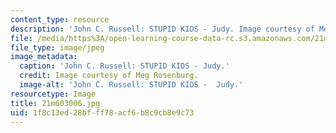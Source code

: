 ```yaml
---
content_type: resource
description: 'John C. Russell: STUPID KIDS - Judy. Image courtesy of Meg Rosenburg.'
file: /media/https%3A/open-learning-course-data-rc.s3.amazonaws.com/21m-603-principles-of-design-fall-2005/1f8c13ed28bfff78acf6b8c9cb8e9c73_21m603006.jpg
file_type: image/jpeg
image_metadata:
  caption: 'John C. Russell: STUPID KIDS - Judy.'
  credit: Image courtesy of Meg Rosenburg.
  image-alt: 'John C. Russell: STUPID KIDS -  Judy.'
resourcetype: Image
title: 21m603006.jpg
uid: 1f8c13ed-28bf-ff78-acf6-b8c9cb8e9c73
---
```

